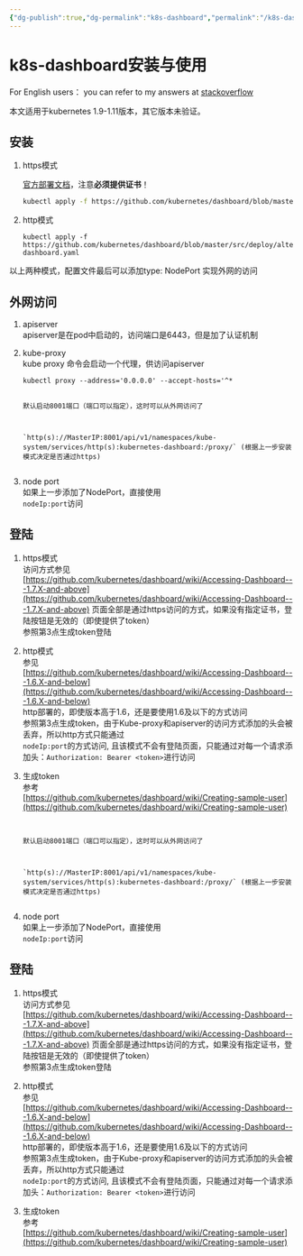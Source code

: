 ```yaml
---
{"dg-publish":true,"dg-permalink":"k8s-dashboard","permalink":"/k8s-dashboard/","title":"k8s-dashboard安装与使用","tags":["Kubernetes"]}
---
```



# k8s-dashboard安装与使用

For English users： you can refer to my answers at [stackoverflow](https://stackoverflow.com/a/52176544/7230212)

本文适用于kubernetes 1.9-1.11版本，其它版本未验证。

## 安装

1. https模式  
      

    [官方部署文档](https://github.com/kubernetes/dashboard/wiki/Installation#recommended-setup)，注意**必须提供证书**！

    
    ```Bash
    kubectl apply -f https://github.com/kubernetes/dashboard/blob/master/src/deploy/recommended/kubernetes-dashboard.yaml
    ```
    
2. http模式
    
    ```Plain
    kubectl apply -f https://github.com/kubernetes/dashboard/blob/master/src/deploy/alternative/kubernetes-dashboard.yaml
    ```
    

以上两种模式，配置文件最后可以添加type: NodePort 实现外网的访问

## 外网访问

1. apiserver  
    apiserver是在pod中启动的，访问端口是6443，但是加了认证机制  
    
2. kube-proxy  
    kube proxy 命令会启动一个代理，供访问apiserver  
    
    ```Plain
    kubectl proxy --address='0.0.0.0' --accept-hosts='^*
    

    默认启动8001端口（端口可以指定），这时可以从外网访问了  

      

    `http(s)://MasterIP:8001/api/v1/namespaces/kube-system/services/http(s):kubernetes-dashboard:/proxy/` (根据上一步安装模式决定是否通过https)

    
3. node port  
    如果上一步添加了NodePort，直接使用  
    `nodeIp:port`访问

## 登陆

1. https模式  
    访问方式参见  
    [https://github.com/kubernetes/dashboard/wiki/Accessing-Dashboard---1.7.X-and-above](https://github.com/kubernetes/dashboard/wiki/Accessing-Dashboard---1.7.X-and-above) 页面全部是通过https访问的方式，如果没有指定证书，登陆按钮是无效的（即使提供了token）  
    参照第3点生成token登陆  
    
2. http模式  
    参见  
    [https://github.com/kubernetes/dashboard/wiki/Accessing-Dashboard---1.6.X-and-below](https://github.com/kubernetes/dashboard/wiki/Accessing-Dashboard---1.6.X-and-below)  
    http部署的，即使版本高于1.6，还是要使用1.6及以下的方式访问  
    参照第3点生成token，由于Kube-proxy和apiserver的访问方式添加的头会被丢弃，所以http方式只能通过  
    `nodeIp:port`的方式访问, 且该模式不会有登陆页面，只能通过对每一个请求添加头：`Authorization: Bearer <token>`进行访问
3. 生成token  
    参考  
    [https://github.com/kubernetes/dashboard/wiki/Creating-sample-user](https://github.com/kubernetes/dashboard/wiki/Creating-sample-user)

    ```
    

    默认启动8001端口（端口可以指定），这时可以从外网访问了  

      

    `http(s)://MasterIP:8001/api/v1/namespaces/kube-system/services/http(s):kubernetes-dashboard:/proxy/` (根据上一步安装模式决定是否通过https)

    
3. node port  
    如果上一步添加了NodePort，直接使用  
    `nodeIp:port`访问

## 登陆

1. https模式  
    访问方式参见  
    [https://github.com/kubernetes/dashboard/wiki/Accessing-Dashboard---1.7.X-and-above](https://github.com/kubernetes/dashboard/wiki/Accessing-Dashboard---1.7.X-and-above) 页面全部是通过https访问的方式，如果没有指定证书，登陆按钮是无效的（即使提供了token）  
    参照第3点生成token登陆  
    
2. http模式  
    参见  
    [https://github.com/kubernetes/dashboard/wiki/Accessing-Dashboard---1.6.X-and-below](https://github.com/kubernetes/dashboard/wiki/Accessing-Dashboard---1.6.X-and-below)  
    http部署的，即使版本高于1.6，还是要使用1.6及以下的方式访问  
    参照第3点生成token，由于Kube-proxy和apiserver的访问方式添加的头会被丢弃，所以http方式只能通过  
    `nodeIp:port`的方式访问, 且该模式不会有登陆页面，只能通过对每一个请求添加头：`Authorization: Bearer <token>`进行访问
3. 生成token  
    参考  
    [https://github.com/kubernetes/dashboard/wiki/Creating-sample-user](https://github.com/kubernetes/dashboard/wiki/Creating-sample-user)
